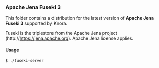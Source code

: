 ### Apache Jena Fuseki 3 ###

This folder contains a distribution for the latest version of **Apache Jena Fuseki 3** supported by Knora.

Fuseki is the triplestore from the Apache Jena project (http://https://jena.apache.org). Apache Jena license applies.


#### Usage ####

```
$ ./fuseki-server
```